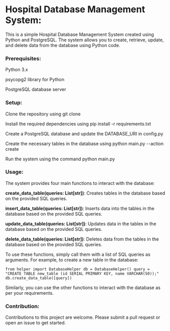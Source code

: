# Hospital Database Management System:
This is a simple Hospital Database Management System created using Python and PostgreSQL. The system allows you to create, retrieve, update, and delete data from the database using Python code.

### Prerequisites:
Python 3.x


psycopg2 library for Python


PostgreSQL database server

### Setup:
Clone the repository using git clone <repository URL>
  
  
Install the required dependencies using pip install -r requirements.txt
  
  
Create a PostgreSQL database and update the DATABASE_URI in config.py
  
  
Create the necessary tables in the database using python main.py --action create
  
  
Run the system using the command python main.py
  
### Usage:
The system provides four main functions to interact with the database:
  
  
**create_data_table(queries: List[str])**: Creates tables in the database based on the provided SQL queries.
  
  
**insert_data_table(queries: List[str])**: Inserts data into the tables in the database based on the provided SQL queries.
  
  
**update_data_table(queries: List[str])**: Updates data in the tables in the database based on the provided SQL queries.
  
  
**delete_data_table(queries: List[str])**: Deletes data from the tables in the database based on the provided SQL queries.
  
  
To use these functions, simply call them with a list of SQL queries as arguments. For example, to create a new table in the database:
  
`from helper import DatabaseHelper
db = DatabaseHelper()
query = "CREATE TABLE new_table (id SERIAL PRIMARY KEY, name VARCHAR(50));"
db.create_data_table([query])
`
  
Similarly, you can use the other functions to interact with the database as per your requirements.
  
### Contribution:
Contributions to this project are welcome. Please submit a pull request or open an issue to get started.
